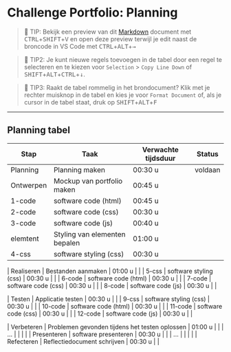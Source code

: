 # Challenge Portfolio: Planning

> :rocket: TIP: Bekijk een preview van dit [Markdown](https://guides.github.com/features/mastering-markdown/) document met <kbd>CTRL</kbd>+<kbd>SHIFT</kbd>+<kbd>V</kbd> en open deze preview terwijl je edit naast de broncode in VS Code met <kbd>CTRL</kbd>+<kbd>ALT</kbd>+<kbd>→</kbd>

> :rocket: TIP2: Je kunt nieuwe regels toevoegen in de tabel door een regel te selecteren en te kiezen voor `Selection` > `Copy Line Down` of <kbd>SHIFT</kbd>+<kbd>ALT</kbd>+<kbd>CTRL</kbd>+<kbd>↓</kbd>. 

> :rocket: TIP3: Raakt de tabel rommelig in het brondocument? Klik met je rechter muisknop in de tabel en kies je voor `Format Document` of, als je cursor in de tabel staat, druk op <kbd>SHIFT</kbd>+<kbd>ALT</kbd>+<kbd>F</kbd>

----

## Planning tabel

| Stap        | Taak                                           | Verwachte tijdsduur | Status |
| ----------- | ---------------------------------------------- | ------------------- | ------ |
| Planning    | Planning maken                                 | 00:30 u             | voldaan|
| Ontwerpen   | Mockup van portfolio maken                     | 00:45 u             |        | 
 | 1-code      | software code (html)                           | 00:45 u             |        | 
 | 2-code      | software code (css)                            | 00:30 u             |        |
 | 3-code      | software code (js)                             | 00:40 u             |        |  
 | elemtent    | Styling van elementen bepalen                  | 01:00 u             |        |
 | 4-css       | software styling (css)                        | 00:30 u             |        | 



| Realiseren  | Bestanden aanmaken                             | 01:00 u             |        |
 | 5-css       | software styling (css)                        | 00:30 u             |        | 
 | 6-code      | software code (html)                           | 00:30 u             |        | 
 | 7-code      | software code (css)                            | 00:30 u             |        |
 | 8-code      | software code (js)                             | 00:30 u             |        |  

| Testen      | Applicatie testen                              | 00:30 u             |        |
|  9-css       | software styling (css)                        | 00:30 u             |        | 
 | 10-code     | software code (html)                           | 00:30 u             |        | 
 | 11-code     | software code (css)                            | 00:30 u             |        |
 | 12-code     | software code (js)                             | 00:30 u             |        |  

| Verbeteren  | Problemen gevonden tijdens het testen oplossen | 01:00 u             |        |
| ...         |                                                |                     |        |
| Presenteren | software presenteren                           | 00:30 u             |        |
| ...         |                                                |                     |        |
| Refecteren  | Reflectiedocument schrijven                    | 00:30 u             |        |
